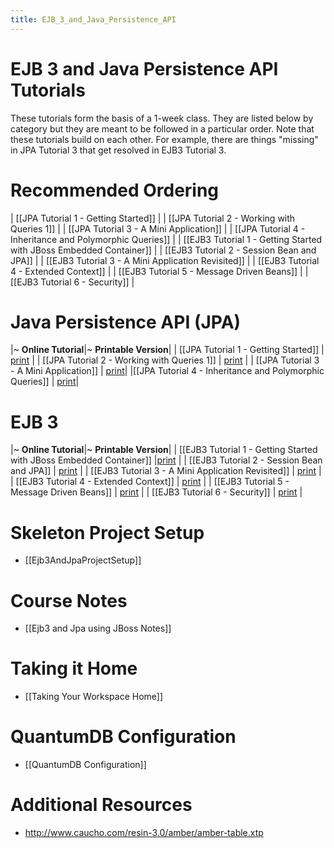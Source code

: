 ```yaml
---
title: EJB_3_and_Java_Persistence_API
---
```

# EJB 3 and Java Persistence API Tutorials

These tutorials form the basis of a 1-week class. They are listed below by category but they are meant to be followed in a particular order. Note that these tutorials build on each other. For example, there are things "missing" in JPA Tutorial 3 that get resolved in EJB3 Tutorial 3.

# Recommended Ordering
| [[JPA Tutorial 1 - Getting Started]] |
| [[JPA Tutorial 2 - Working with Queries 1]] |
| [[JPA Tutorial 3 - A Mini Application]]  |
| [[JPA Tutorial 4 - Inheritance and Polymorphic Queries]] |
| [[EJB3 Tutorial 1 - Getting Started with JBoss Embedded Container]] |
| [[EJB3 Tutorial 2 - Session Bean and JPA]] |
| [[EJB3 Tutorial 3 - A Mini Application Revisited]] |
| [[EJB3 Tutorial 4 - Extended Context]] |
| [[EJB3 Tutorial 5 - Message Driven Beans]] |
| [[EJB3 Tutorial 6 - Security]] |

# Java Persistence API (JPA)

|~ **Online Tutorial**|~ **Printable Version**|
| [[JPA Tutorial 1 - Getting Started]] | [print](http://schuchert.wikispaces.com/JPA%20Tutorial%201%20-%20Getting%20Started?f=print) |
| [[JPA Tutorial 2 - Working with Queries 1]] | [print](http://schuchert.wikispaces.com/JPA+Tutorial+2+-+Working+with+Queries+1?f=print) |
| [[JPA Tutorial 3 - A Mini Application]] | [print](http://schuchert.wikispaces.com/Jpa+Tutorial+3+-+A+Mini+Application+Printable?f=print)|
|[[JPA Tutorial 4 - Inheritance and Polymorphic Queries]] | [print](http://schuchert.wikispaces.com/JPA+Tutorial+4+-+Inheritance+and+Polymorphic+Queries?f=print)|

# EJB 3

|~ **Online Tutorial**|~ **Printable Version**|
| [[EJB3 Tutorial 1 - Getting Started with JBoss Embedded Container]] |[print](http://schuchert.wikispaces.com/Ejb3+Tutorial+1+-+Printable?f=print) |
| [[EJB3 Tutorial 2 - Session Bean and JPA]] | [print](http://schuchert.wikispaces.com/Ejb+3+Tutorial+2+-+Printable?f=print) |
| [[EJB3 Tutorial 3 - A Mini Application Revisited]] | [print](http://schuchert.wikispaces.com/Ejb3Tutorial3+-+A+Mini+Aplication+Revisited+Printable?f=print) |
| [[EJB3 Tutorial 4 - Extended Context]] | [print](http://schuchert.wikispaces.com/EJB3+Tutorial+4+-+Extended+Context?f=print) |
| [[EJB3 Tutorial 5 - Message Driven Beans]] | [print](http://schuchert.wikispaces.com/EJB3+Tutorial+5+-+Message+Driven+Beans?f=print) |
| [[EJB3 Tutorial 6 - Security]] | [print](http://schuchert.wikispaces.com/EJB3+Tutorial+6+-+Security?f=print) |

# Skeleton Project Setup
* [[Ejb3AndJpaProjectSetup]]

# Course Notes
* [[Ejb3 and Jpa using JBoss Notes]]

# Taking it Home
* [[Taking Your Workspace Home]]

# QuantumDB Configuration
* [[QuantumDB Configuration]]

# Additional Resources
* <http://www.caucho.com/resin-3.0/amber/amber-table.xtp>
